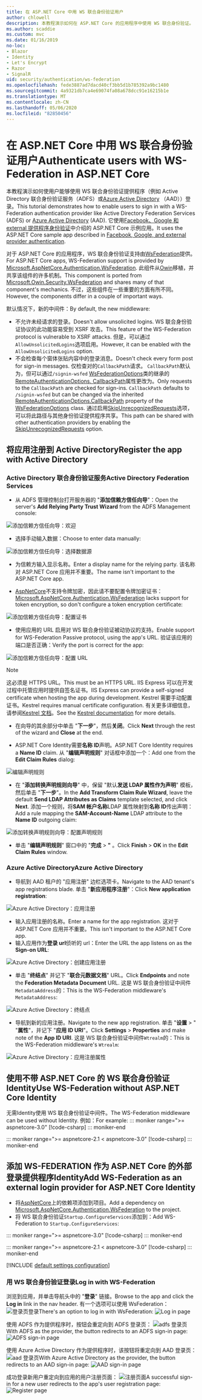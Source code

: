 ```yaml
---
title: 在 ASP.NET Core 中用 WS 联合身份验证用户
author: chlowell
description: 本教程演示如何在 ASP.NET Core 的应用程序中使用 WS 联合身份验证。
ms.author: scaddie
ms.custom: mvc
ms.date: 01/16/2019
no-loc:
- Blazor
- Identity
- Let's Encrypt
- Razor
- SignalR
uid: security/authentication/ws-federation
ms.openlocfilehash: fede3887ad7dacd40cf3bb5d1b785392a9bc1480
ms.sourcegitcommit: 4a9321db7ca4e69074fa08a678dcc91e16215b1e
ms.translationtype: MT
ms.contentlocale: zh-CN
ms.lasthandoff: 05/06/2020
ms.locfileid: "82850456"
---
```

# <a name="authenticate-users-with-ws-federation-in-aspnet-core"></a><span data-ttu-id="8fd31-103">在 ASP.NET Core 中用 WS 联合身份验证用户</span><span class="sxs-lookup"><span data-stu-id="8fd31-103">Authenticate users with WS-Federation in ASP.NET Core</span></span>

<span data-ttu-id="8fd31-104">本教程演示如何使用户能够使用 WS 联合身份验证提供程序（例如 Active Directory 联合身份验证服务（ADFS）或[Azure Active Directory](/azure/active-directory/) （AAD））登录。</span><span class="sxs-lookup"><span data-stu-id="8fd31-104">This tutorial demonstrates how to enable users to sign in with a WS-Federation authentication provider like Active Directory Federation Services (ADFS) or [Azure Active Directory](/azure/active-directory/) (AAD).</span></span> <span data-ttu-id="8fd31-105">它使用[Facebook、Google 和 external 提供程序身份验证](xref:security/authentication/social/index)中介绍的 ASP.NET Core 示例应用。</span><span class="sxs-lookup"><span data-stu-id="8fd31-105">It uses the ASP.NET Core sample app described in [Facebook, Google, and external provider authentication](xref:security/authentication/social/index).</span></span>

<span data-ttu-id="8fd31-106">对于 ASP.NET Core 的应用程序，WS 联合身份验证支持由[WsFederation](https://www.nuget.org/packages/Microsoft.AspNetCore.Authentication.WsFederation)提供。</span><span class="sxs-lookup"><span data-stu-id="8fd31-106">For ASP.NET Core apps, WS-Federation support is provided by [Microsoft.AspNetCore.Authentication.WsFederation](https://www.nuget.org/packages/Microsoft.AspNetCore.Authentication.WsFederation).</span></span> <span data-ttu-id="8fd31-107">此组件从[Owin](https://www.nuget.org/packages/Microsoft.Owin.Security.WsFederation)移植，并共享该组件的许多机制。</span><span class="sxs-lookup"><span data-stu-id="8fd31-107">This component is ported from [Microsoft.Owin.Security.WsFederation](https://www.nuget.org/packages/Microsoft.Owin.Security.WsFederation) and shares many of that component's mechanics.</span></span> <span data-ttu-id="8fd31-108">不过，这些组件在一些重要的方面有所不同。</span><span class="sxs-lookup"><span data-stu-id="8fd31-108">However, the components differ in a couple of important ways.</span></span>

<span data-ttu-id="8fd31-109">默认情况下，新的中间件：</span><span class="sxs-lookup"><span data-stu-id="8fd31-109">By default, the new middleware:</span></span>

* <span data-ttu-id="8fd31-110">不允许未经请求的登录。</span><span class="sxs-lookup"><span data-stu-id="8fd31-110">Doesn't allow unsolicited logins.</span></span> <span data-ttu-id="8fd31-111">WS 联合身份验证协议的此功能容易受到 XSRF 攻击。</span><span class="sxs-lookup"><span data-stu-id="8fd31-111">This feature of the WS-Federation protocol is vulnerable to XSRF attacks.</span></span> <span data-ttu-id="8fd31-112">但是，可以通过`AllowUnsolicitedLogins`选项启用。</span><span class="sxs-lookup"><span data-stu-id="8fd31-112">However, it can be enabled with the `AllowUnsolicitedLogins` option.</span></span>
* <span data-ttu-id="8fd31-113">不会检查每个窗体张贴内容中的登录消息。</span><span class="sxs-lookup"><span data-stu-id="8fd31-113">Doesn't check every form post for sign-in messages.</span></span> <span data-ttu-id="8fd31-114">仅检查对的`CallbackPath`请求。 `CallbackPath`默认为，但可以通过`/signin-wsfed` [WsFederationOptions](/dotnet/api/microsoft.aspnetcore.authentication.wsfederation.wsfederationoptions)类的继承的[RemoteAuthenticationOptions. CallbackPath](/dotnet/api/microsoft.aspnetcore.authentication.remoteauthenticationoptions.callbackpath)属性更改为。</span><span class="sxs-lookup"><span data-stu-id="8fd31-114">Only requests to the `CallbackPath` are checked for sign-ins. `CallbackPath` defaults to `/signin-wsfed` but can be changed via the inherited [RemoteAuthenticationOptions.CallbackPath](/dotnet/api/microsoft.aspnetcore.authentication.remoteauthenticationoptions.callbackpath) property of the [WsFederationOptions](/dotnet/api/microsoft.aspnetcore.authentication.wsfederation.wsfederationoptions) class.</span></span> <span data-ttu-id="8fd31-115">通过启用[SkipUnrecognizedRequests](/dotnet/api/microsoft.aspnetcore.authentication.wsfederation.wsfederationoptions.skipunrecognizedrequests)选项，可以将此路径与其他身份验证提供程序共享。</span><span class="sxs-lookup"><span data-stu-id="8fd31-115">This path can be shared with other authentication providers by enabling the [SkipUnrecognizedRequests](/dotnet/api/microsoft.aspnetcore.authentication.wsfederation.wsfederationoptions.skipunrecognizedrequests) option.</span></span>

## <a name="register-the-app-with-active-directory"></a><span data-ttu-id="8fd31-116">将应用注册到 Active Directory</span><span class="sxs-lookup"><span data-stu-id="8fd31-116">Register the app with Active Directory</span></span>

### <a name="active-directory-federation-services"></a><span data-ttu-id="8fd31-117">Active Directory 联合身份验证服务</span><span class="sxs-lookup"><span data-stu-id="8fd31-117">Active Directory Federation Services</span></span>

* <span data-ttu-id="8fd31-118">从 ADFS 管理控制台打开服务器的 "**添加信赖方信任向导**"：</span><span class="sxs-lookup"><span data-stu-id="8fd31-118">Open the server's **Add Relying Party Trust Wizard** from the ADFS Management console:</span></span>

![添加信赖方信任向导：欢迎](ws-federation/_static/AdfsAddTrust.png)

* <span data-ttu-id="8fd31-120">选择手动输入数据：</span><span class="sxs-lookup"><span data-stu-id="8fd31-120">Choose to enter data manually:</span></span>

![添加信赖方信任向导：选择数据源](ws-federation/_static/AdfsSelectDataSource.png)

* <span data-ttu-id="8fd31-122">为信赖方输入显示名称。</span><span class="sxs-lookup"><span data-stu-id="8fd31-122">Enter a display name for the relying party.</span></span> <span data-ttu-id="8fd31-123">该名称对 ASP.NET Core 应用并不重要。</span><span class="sxs-lookup"><span data-stu-id="8fd31-123">The name isn't important to the ASP.NET Core app.</span></span>

* <span data-ttu-id="8fd31-124">[AspNetCore](https://www.nuget.org/packages/Microsoft.AspNetCore.Authentication.WsFederation)不支持令牌加密，因此请不要配置令牌加密证书：</span><span class="sxs-lookup"><span data-stu-id="8fd31-124">[Microsoft.AspNetCore.Authentication.WsFederation](https://www.nuget.org/packages/Microsoft.AspNetCore.Authentication.WsFederation) lacks support for token encryption, so don't configure a token encryption certificate:</span></span>

![添加信赖方信任向导：配置证书](ws-federation/_static/AdfsConfigureCert.png)

* <span data-ttu-id="8fd31-126">使用应用的 URL 启用对 WS 联合身份验证被动协议的支持。</span><span class="sxs-lookup"><span data-stu-id="8fd31-126">Enable support for WS-Federation Passive protocol, using the app's URL.</span></span> <span data-ttu-id="8fd31-127">验证该应用的端口是否正确：</span><span class="sxs-lookup"><span data-stu-id="8fd31-127">Verify the port is correct for the app:</span></span>

![添加信赖方信任向导：配置 URL](ws-federation/_static/AdfsConfigureUrl.png)

> [!NOTE]
> <span data-ttu-id="8fd31-129">这必须是 HTTPS URL。</span><span class="sxs-lookup"><span data-stu-id="8fd31-129">This must be an HTTPS URL.</span></span> <span data-ttu-id="8fd31-130">IIS Express 可以在开发过程中托管应用时提供自签名证书。</span><span class="sxs-lookup"><span data-stu-id="8fd31-130">IIS Express can provide a self-signed certificate when hosting the app during development.</span></span> <span data-ttu-id="8fd31-131">Kestrel 需要手动配置证书。</span><span class="sxs-lookup"><span data-stu-id="8fd31-131">Kestrel requires manual certificate configuration.</span></span> <span data-ttu-id="8fd31-132">有关更多详细信息，请参阅[Kestrel 文档](xref:fundamentals/servers/kestrel)。</span><span class="sxs-lookup"><span data-stu-id="8fd31-132">See the [Kestrel documentation](xref:fundamentals/servers/kestrel) for more details.</span></span>

* <span data-ttu-id="8fd31-133">在向导的其余部分中单击 "**下一步**"，然后**关闭**。</span><span class="sxs-lookup"><span data-stu-id="8fd31-133">Click **Next** through the rest of the wizard and **Close** at the end.</span></span>

* <span data-ttu-id="8fd31-134">ASP.NET Core Identity需要**名称 ID**声明。</span><span class="sxs-lookup"><span data-stu-id="8fd31-134">ASP.NET Core Identity requires a **Name ID** claim.</span></span> <span data-ttu-id="8fd31-135">从 "**编辑声明规则**" 对话框中添加一个：</span><span class="sxs-lookup"><span data-stu-id="8fd31-135">Add one from the **Edit Claim Rules** dialog:</span></span>

![编辑声明规则](ws-federation/_static/EditClaimRules.png)

* <span data-ttu-id="8fd31-137">在 "**添加转换声明规则向导**" 中，保留 "默认**发送 LDAP 属性作为声明**" 模板，然后单击 "**下一步**"。</span><span class="sxs-lookup"><span data-stu-id="8fd31-137">In the **Add Transform Claim Rule Wizard**, leave the default **Send LDAP Attributes as Claims** template selected, and click **Next**.</span></span> <span data-ttu-id="8fd31-138">添加一个规则，将**SAM 帐户名称**LDAP 属性映射到**名称 ID**传出声明：</span><span class="sxs-lookup"><span data-stu-id="8fd31-138">Add a rule mapping the **SAM-Account-Name** LDAP attribute to the **Name ID** outgoing claim:</span></span>

![添加转换声明规则向导：配置声明规则](ws-federation/_static/AddTransformClaimRule.png)

* <span data-ttu-id="8fd31-140">单击 "**编辑声明规则**" 窗口中的 "**完成** > **"** 。</span><span class="sxs-lookup"><span data-stu-id="8fd31-140">Click **Finish** > **OK** in the **Edit Claim Rules** window.</span></span>

### <a name="azure-active-directory"></a><span data-ttu-id="8fd31-141">Azure Active Directory</span><span class="sxs-lookup"><span data-stu-id="8fd31-141">Azure Active Directory</span></span>

* <span data-ttu-id="8fd31-142">导航到 AAD 租户的 "应用注册" 边栏选项卡。</span><span class="sxs-lookup"><span data-stu-id="8fd31-142">Navigate to the AAD tenant's app registrations blade.</span></span> <span data-ttu-id="8fd31-143">单击 "**新应用程序注册**"：</span><span class="sxs-lookup"><span data-stu-id="8fd31-143">Click **New application registration**:</span></span>

![Azure Active Directory：应用注册](ws-federation/_static/AadNewAppRegistration.png)

* <span data-ttu-id="8fd31-145">输入应用注册的名称。</span><span class="sxs-lookup"><span data-stu-id="8fd31-145">Enter a name for the app registration.</span></span> <span data-ttu-id="8fd31-146">这对于 ASP.NET Core 应用并不重要。</span><span class="sxs-lookup"><span data-stu-id="8fd31-146">This isn't important to the ASP.NET Core app.</span></span>
* <span data-ttu-id="8fd31-147">输入应用作为**登录 url**侦听的 url：</span><span class="sxs-lookup"><span data-stu-id="8fd31-147">Enter the URL the app listens on as the **Sign-on URL**:</span></span>

![Azure Active Directory：创建应用注册](ws-federation/_static/AadCreateAppRegistration.png)

* <span data-ttu-id="8fd31-149">单击 "**终结点**" 并记下 "**联合元数据文档**" URL。</span><span class="sxs-lookup"><span data-stu-id="8fd31-149">Click **Endpoints** and note the **Federation Metadata Document** URL.</span></span> <span data-ttu-id="8fd31-150">这是 WS 联合身份验证中间件`MetadataAddress`的：</span><span class="sxs-lookup"><span data-stu-id="8fd31-150">This is the WS-Federation middleware's `MetadataAddress`:</span></span>

![Azure Active Directory：终结点](ws-federation/_static/AadFederationMetadataDocument.png)

* <span data-ttu-id="8fd31-152">导航到新的应用注册。</span><span class="sxs-lookup"><span data-stu-id="8fd31-152">Navigate to the new app registration.</span></span> <span data-ttu-id="8fd31-153">单击 "**设置** > " "**属性**"，并记下 "**应用 ID URI**"。</span><span class="sxs-lookup"><span data-stu-id="8fd31-153">Click **Settings** > **Properties** and make note of the **App ID URI**.</span></span> <span data-ttu-id="8fd31-154">这是 WS 联合身份验证中间件`Wtrealm`的：</span><span class="sxs-lookup"><span data-stu-id="8fd31-154">This is the WS-Federation middleware's `Wtrealm`:</span></span>

![Azure Active Directory：应用注册属性](ws-federation/_static/AadAppIdUri.png)

## <a name="use-ws-federation-without-aspnet-core-identity"></a><span data-ttu-id="8fd31-156">使用不带 ASP.NET Core 的 WS 联合身份验证Identity</span><span class="sxs-lookup"><span data-stu-id="8fd31-156">Use WS-Federation without ASP.NET Core Identity</span></span>

<span data-ttu-id="8fd31-157">无需Identity使用 WS 联合身份验证中间件。</span><span class="sxs-lookup"><span data-stu-id="8fd31-157">The WS-Federation middleware can be used without Identity.</span></span> <span data-ttu-id="8fd31-158">例如：</span><span class="sxs-lookup"><span data-stu-id="8fd31-158">For example:</span></span>
::: moniker range=">= aspnetcore-3.0"
[!code-csharp[](ws-federation/samples/StartupNon31.cs?name=snippet)]
::: moniker-end

::: moniker range=">= aspnetcore-2.1 < aspnetcore-3.0"
[!code-csharp[](ws-federation/samples/StartupNon21.cs?name=snippet)]
::: moniker-end

## <a name="add-ws-federation-as-an-external-login-provider-for-aspnet-core-identity"></a><span data-ttu-id="8fd31-159">添加 WS-FEDERATION 作为 ASP.NET Core 的外部登录提供程序Identity</span><span class="sxs-lookup"><span data-stu-id="8fd31-159">Add WS-Federation as an external login provider for ASP.NET Core Identity</span></span>

* <span data-ttu-id="8fd31-160">将[AspNetCore](https://www.nuget.org/packages/Microsoft.AspNetCore.Authentication.WsFederation)上的依赖项添加到项目。</span><span class="sxs-lookup"><span data-stu-id="8fd31-160">Add a dependency on [Microsoft.AspNetCore.Authentication.WsFederation](https://www.nuget.org/packages/Microsoft.AspNetCore.Authentication.WsFederation) to the project.</span></span>
* <span data-ttu-id="8fd31-161">将 WS 联合身份验证`Startup.ConfigureServices`添加到：</span><span class="sxs-lookup"><span data-stu-id="8fd31-161">Add WS-Federation to `Startup.ConfigureServices`:</span></span>

::: moniker range=">= aspnetcore-3.0"
[!code-csharp[](ws-federation/samples/Startup31.cs?name=snippet)]
::: moniker-end

::: moniker range=">= aspnetcore-2.1 < aspnetcore-3.0"
[!code-csharp[](ws-federation/samples/Startup21.cs?name=snippet)]
::: moniker-end

[!INCLUDE [default settings configuration](social/includes/default-settings.md)]

### <a name="log-in-with-ws-federation"></a><span data-ttu-id="8fd31-162">用 WS 联合身份验证登录</span><span class="sxs-lookup"><span data-stu-id="8fd31-162">Log in with WS-Federation</span></span>

<span data-ttu-id="8fd31-163">浏览到应用，并单击导航头中的 "**登录**" 链接。</span><span class="sxs-lookup"><span data-stu-id="8fd31-163">Browse to the app and click the **Log in** link in the nav header.</span></span> <span data-ttu-id="8fd31-164">有一个选项可以使用 WsFederation： ![登录页登录](ws-federation/_static/WsFederationButton.png)</span><span class="sxs-lookup"><span data-stu-id="8fd31-164">There's an option to log in with WsFederation: ![Log in page](ws-federation/_static/WsFederationButton.png)</span></span>

<span data-ttu-id="8fd31-165">使用 ADFS 作为提供程序时，按钮会重定向到 ADFS 登录页： ![adfs 登录页](ws-federation/_static/AdfsLoginPage.png)</span><span class="sxs-lookup"><span data-stu-id="8fd31-165">With ADFS as the provider, the button redirects to an ADFS sign-in page: ![ADFS sign-in page](ws-federation/_static/AdfsLoginPage.png)</span></span>

<span data-ttu-id="8fd31-166">使用 Azure Active Directory 作为提供程序时，该按钮将重定向到 AAD 登录页： ![aad 登录页](ws-federation/_static/AadSignIn.png)</span><span class="sxs-lookup"><span data-stu-id="8fd31-166">With Azure Active Directory as the provider, the button redirects to an AAD sign-in page: ![AAD sign-in page](ws-federation/_static/AadSignIn.png)</span></span>

<span data-ttu-id="8fd31-167">成功登录新用户重定向到应用的用户注册页面： ![注册页面](ws-federation/_static/Register.png)</span><span class="sxs-lookup"><span data-stu-id="8fd31-167">A successful sign-in for a new user redirects to the app's user registration page: ![Register page](ws-federation/_static/Register.png)</span></span>

